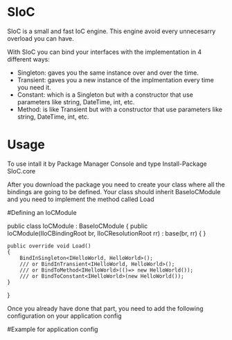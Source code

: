 # SIoC

SIoC is a small and fast IoC engine.
This engine avoid every unnecesarry overload you can have.

With SIoC you can bind your interfaces with the implementation in 4 different ways:
- Singleton: gaves you the same instance over and over the time.
- Transient: gaves you a new instance of the implmentation every time you need it.
- Constant: which is a Singleton but with a constructor that use parameters like string, DateTime, int, etc.
- Method: is like Transient but with a constructor that use parameters like string, DateTime, int, etc.

# Usage

To use intall it by Package Manager Console and type Install-Package SIoC.core

After you download the package you need to create your class where all the bindings are going to be defined.
Your class should inherit BaseIoCModule and you need to implement the method called Load

#Defining an IoCModule

public class IoCModule : BaseIoCModule
{
	public IoCModule(IIoCBindingRoot br, IIoCResolutionRoot rr) 
		: base(br, rr)
	{
	}

	public override void Load()
	{
		BindInSingleton<IHelloWorld, HelloWorld>();
		/// or BindInTransient<IHelloWorld, HelloWorld>();
		/// or BindToMethod<IHelloWorld>(()=> new HelloWorld());
		/// or BindToConstant<IHelloWorld>(new HelloWorld());
	}
}

Once you already have done that part, you need to add the following configuration on your application config

  <configSections>
    <section name="IoCSection" type="SIoC.core.Config.IoCConfigurationSection, SIoC.core"/>
  </configSections>

  <IoCSection IoCModule="<Class that has the bindings>, <assembly name>" ContainerProvider="SIoC.core.Impl.SIoCContainer, SIoC.core">
  
#Example for application config

<IoCSection IoCModule="ConsoleTest.IoCModule, ConsoleTest" ContainerProvider="SIoC.core.Impl.SIoCContainer, SIoC.core">

